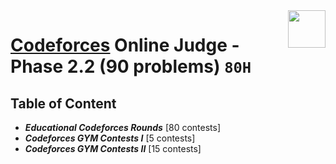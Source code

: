 <img align="right" width="60" height="60" src="https://github.com/cs-MohamedAyman/Problem-Solving-Training/blob/master/online-judges-logos/codeforces.jpg">

# [Codeforces](https://codeforces.com/) Online Judge - Phase 2.2 (90 problems) `80H`

## Table of Content

- ***Educational Codeforces Rounds*** [80 contests]
- ***Codeforces GYM Contests I***     [5 contests]
- ***Codeforces GYM Contests II***    [15 contests]

